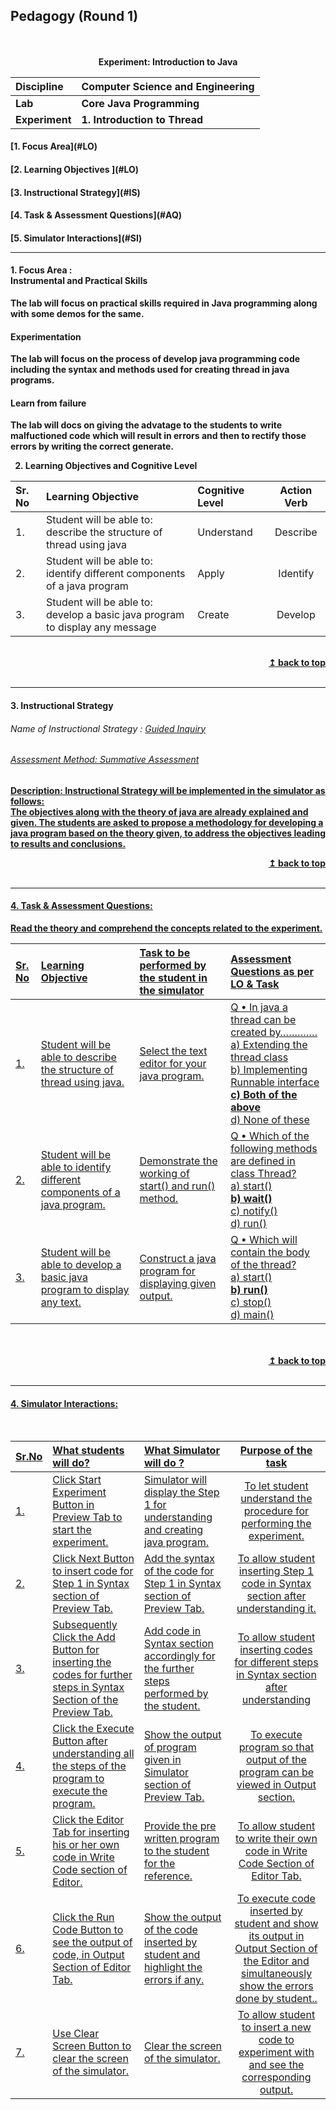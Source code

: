 ## Pedagogy (Round 1)
<p align="center">
<br>
<br>
<b> Experiment: Introduction to Java <a name="top"></a> <br>
</p>

<b>Discipline | <b>Computer Science and Engineering
:--|:--|
<b> Lab | <b> Core Java Programming
<b> Experiment|  <b> 1. Introduction to Thread


<h4> [1. Focus Area](#LO)
<h4> [2. Learning Objectives ](#LO)
<h4> [3. Instructional Strategy](#IS)
<h4> [4. Task & Assessment Questions](#AQ)
<h4> [5. Simulator Interactions](#SI)
<hr>

<a name="LO"></a>
#### 1. Focus Area : <br>Instrumental and Practical Skills
The lab will focus on practical skills required in Java programming along with some demos for the same.<br>
#### Experimentation
The lab will focus on the process of develop java programming code including the syntax and methods used for creating thread in java programs.
#### Learn from failure
The lab will docs on giving the advatage to the students to write malfuctioned code which will result in errors and then to rectify those errors by writing the correct generate.

2. Learning Objectives and Cognitive Level

Sr. No |	Learning Objective	| Cognitive Level | Action Verb
:--|:--|:--|:-:
1.| Student will be able to: <br>describe the structure of thread using java<br> | Understand| Describe
2.| Student will be able to: <br>identify different components of a java program<br> | Apply| Identify
3.| Student will be able to: <br>develop a basic java program to display any message | Create| Develop

<br/>
<div align="right">
    <b><a href="#top">↥ back to top</a></b>
</div>
<br/>
<hr>

<a name="IS"></a>
#### 3. Instructional Strategy
###### Name of Instructional Strategy  :  <u> Guided Inquiry 
###### Assessment Method: Summative Assessment

<u> <b>Description:</b></u> <u> Instructional Strategy will be implemented in the simulator as follows: </u>
<br>
The objectives along with the theory of java are already explained and given. The students are asked to propose a methodology for developing a java program based on the theory given, to address the objectives leading to results and conclusions.
<br/>

<div align="right">
    <b><a href="#top">↥ back to top</a></b>
</div>
<br/>
<hr>

<a name="AQ"></a>
#### 4. Task & Assessment Questions:

Read the theory and comprehend the concepts related to the experiment. 
<br>

Sr. No |	Learning Objective	| Task to be performed by <br> the student  in the simulator | Assessment Questions as per LO & Task
:--|:--|:--|:--
1.| Student will be able to describe the structure of thread using java. | Select the text editor for your java program. | Q • In java a thread can be created by………….<br>a) Extending the thread class<br>b) Implementing Runnable interface<br><b>c) Both of the above</b><br>d) None of these
2.| Student will be able to identify different components of a java program.| Demonstrate the working of start() and run() method. | Q • Which of the following methods are defined in class Thread?<br>a) start()<br><b>b) wait()</b><br>c) notify()<br>d) run()
3.| Student will be able to develop a basic java program to display any text.| Construct a java program for displaying given output. | Q • Which will contain the body of the thread? <br>a) start()<br><b>b) run()</b><br>c) stop()<br>d) main()


</div>
<br>

<br/>
<div align="right">
    <b><a href="#top">↥ back to top</a></b>
</div>
<br/>
<hr>

<a name="SI"></a>

#### 4. Simulator Interactions:
<br>

Sr.No | What students will do? | What Simulator will do ? | Purpose of the task
:--|:--|:--|:--:
1.| Click Start Experiment Button in Preview Tab to start the experiment. | Simulator will display the Step 1 for understanding and creating java program. | To let student understand the procedure for performing the experiment.<br/>
2.| Click Next Button to insert code for Step 1 in Syntax section of Preview Tab.  | Add the syntax of the code for Step 1 in Syntax section of Preview Tab. | To allow student inserting Step 1 code in Syntax section after understanding it.<br/>
3.| Subsequently Click the Add Button for inserting the codes for further steps in Syntax Section of the Preview Tab.  | Add code in Syntax section accordingly for the further steps performed by the student.   | To allow student inserting codes for different steps in Syntax section after understanding<br/>
4.| Click the Execute Button after understanding all the steps of the program to execute the program.  | Show the output of program given in Simulator section of Preview Tab. | To execute program so that output of the program can be viewed in Output section. <br/>
5.| Click the Editor Tab for inserting his or her own code in Write Code section of Editor. | Provide the pre written program to the student for the reference. | To allow student to write their own code in Write Code Section of Editor Tab.<br/>
6.| Click the Run Code Button to see the output of code, in Output Section of Editor Tab. | Show the output of the code inserted by student and highlight the errors if any. | To execute code inserted by student and show its output in Output Section of the Editor and simultaneously show the errors done by student..<br/>
7.| Use Clear Screen Button to clear the screen of the simulator. | Clear the screen of the simulator.  | To allow student to insert a new code to experiment with and see the corresponding output. <br/>
